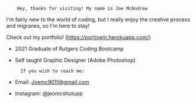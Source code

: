         Hey, thanks for visiting! My name is Joe McAndrew
                                                        
                                                        

I'm fairly new to the world of coding, but I really enjoy the creative process and migranes, so I'm here to stay!

Check out my portfolio! (https://portjoem.herokuapp.com/)


- 2021 Graduate of Rutgers Coding Bootcamp
- Self taught Graphic Designer (Adobe Photoshop)


        If you wish to reach me:
        
- Email: Joemc9011@gmail.com
- Instagram: @jeomcshutupp

